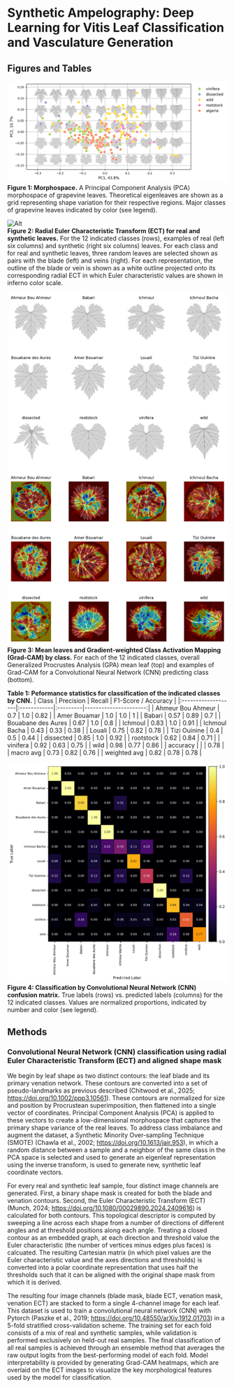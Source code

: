 # Synthetic Ampelography: Deep Learning for Vitis Leaf Classification and Vasculature Generation

## Figures and Tables

![Alt](https://github.com/DanChitwood/synthetic_ampelography/blob/main/outputs/figures/fig_morphospace.png)  
**Figure 1: Morphospace.** A Principal Component Analysis (PCA) morphospace of grapevine leaves. Theoretical eigenleaves are shown as a grid representing shape variation for their respective regions. Major classes of grapevine leaves indicated by color (see legend).  

![Alt](https://github.com/DanChitwood/synthetic_ampelography/blob/main/outputs/figures/fig_ECT.png)  
**Figure 2: Radial Euler Characteristic Transform (ECT) for real and synthetic leaves.** For the 12 indicated classes (rows), examples of real (left six columns) and synthetic (right six columns) leaves. For each class and for real and synthetic leaves, three random leaves are selected shown as pairs with the blade (left) and veins (right). For each representation, the outline of the blade or vein is shown as a white outline projected onto its corresponding radial ECT in which Euler characteristic values are shown in inferno color scale.

![Alt](https://github.com/DanChitwood/synthetic_ampelography/blob/main/outputs/figures/fig_gradCAM.png)  
**Figure 3: Mean leaves and Gradient-weighted Class Activation Mapping (Grad-CAM) by class.** For each of the 12 indicated classes, overall Generalized Procrustes Analysis (GPA) mean leaf (top) and examples of Grad-CAM for a Convolutional Neural Network (CNN) predicting class (bottom).

**Table 1: Peformance statistics for classification of the indicated classes by CNN.**
| Class              | Precision   | Recall   |   F1-Score / Accuracy |
|:-------------------|:------------|:---------|----------------------:|
| Ahmeur Bou Ahmeur  | 0.7         | 1.0      |                  0.82 |
| Amer Bouamar       | 1.0         | 1.0      |                  1    |
| Babari             | 0.57        | 0.89     |                  0.7  |
| Bouabane des Aures | 0.67        | 1.0      |                  0.8  |
| Ichmoul            | 0.83        | 1.0      |                  0.91 |
| Ichmoul Bacha      | 0.43        | 0.33     |                  0.38 |
| Louali             | 0.75        | 0.82     |                  0.78 |
| Tizi Ouinine       | 0.4         | 0.5      |                  0.44 |
| dissected          | 0.85        | 1.0      |                  0.92 |
| rootstock          | 0.62        | 0.84     |                  0.71 |
| vinifera           | 0.92        | 0.63     |                  0.75 |
| wild               | 0.98        | 0.77     |                  0.86 |
| accuracy           |             |          |                  0.78 |
| macro avg          | 0.73        | 0.82     |                  0.76 |
| weighted avg       | 0.82        | 0.78     |                  0.78 |

![Alt](https://github.com/DanChitwood/synthetic_ampelography/blob/main/outputs/figures/fig_confusion_matrix.png)  
**Figure 4: Classification by Convolutional Neural Network (CNN) confusion matrix.** True labels (rows) vs. predicted labels (columns) for the 12 indicated classes. Values are normalized proportions, indicated by number and color (see legend).  

## Methods 

### Convolutional Neural Network (CNN) classification using radial Euler Characteristic Transform (ECT) and aligned shape mask  
We begin by leaf shape as two distinct contours: the leaf blade and its primary venation network. These contours are converted into a set of pseudo-landmarks as previous described (Chitwood et al., 2025; https://doi.org/10.1002/ppp3.10561). These contours are normalized for size and position by Procrustean superimposition, then flattened into a single vector of coordinates. Principal Component Analysis (PCA) is applied to these vectors to create a low-dimensional morphospace that captures the primary shape variance of the real leaves. To address class imbalance and augment the dataset, a Synthetic Minority Over-sampling Technique (SMOTE) (Chawla et al., 2002; https://doi.org/10.1613/jair.953), in which a random distance between a sample and a neighbor of the same class in the PCA space is selected and used to generate an eigenleaf representation using the inverse transform, is used to generate new, synthetic leaf coordinate vectors.

For every real and synthetic leaf sample, four distinct image channels are generated. First, a binary shape mask is created for both the blade and venation contours. Second, the Euler Characteristic Transform (ECT) (Munch, 2024; https://doi.org/10.1080/00029890.2024.2409616) is calculated for both contours. This topological descriptor is computed by sweeping a line across each shape from a number of directions of different angles and at threshold positions along each angle. Treating a closed contour as an embedded graph, at each direction and threshold value the Euler characteristic (the number of vertices minus edges plus faces) is calcuated. The resulting Cartesian matrix (in which pixel values are the Euler characteristic value and the axes directions and thresholds) is converted into a polar coordinate representation that uses half the thresholds such that it can be aligned with the original shape mask from which it is derived.

The resulting four image channels (blade mask, blade ECT, venation mask, venation ECT) are stacked to form a single 4-channel image for each leaf. This dataset is used to train a convolutional neural network (CNN) with Pytorch (Paszke et al., 2019; https://doi.org/10.48550/arXiv.1912.01703) in a 5-fold stratified cross-validation scheme. The training set for each fold consists of a mix of real and synthetic samples, while validation is performed exclusively on held-out real samples. The final classification of all real samples is achieved through an ensemble method that averages the raw output logits from the best-performing model of each fold. Model interpretability is provided by generating Grad-CAM heatmaps, which are overlaid on the ECT images to visualize the key morphological features used by the model for classification.
